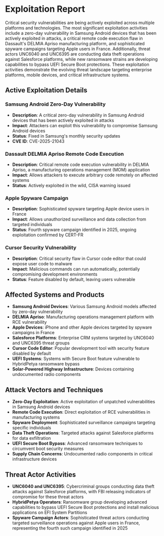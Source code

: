 # Exploitation Report

Critical security vulnerabilities are being actively exploited across multiple platforms and technologies. The most significant exploitation activities include a zero-day vulnerability in Samsung Android devices that has been actively exploited in attacks, a critical remote code execution flaw in Dassault's DELMIA Apriso manufacturing platform, and sophisticated spyware campaigns targeting Apple users in France. Additionally, threat actors UNC6040 and UNC6395 are conducting data theft operations against Salesforce platforms, while new ransomware strains are developing capabilities to bypass UEFI Secure Boot protections. These exploitation activities demonstrate the evolving threat landscape targeting enterprise platforms, mobile devices, and critical infrastructure systems.

## Active Exploitation Details

### Samsung Android Zero-Day Vulnerability
- **Description**: A critical zero-day vulnerability in Samsung Android devices that has been actively exploited in attacks
- **Impact**: Attackers can exploit this vulnerability to compromise Samsung Android devices
- **Status**: Fixed in Samsung's monthly security updates
- **CVE ID**: CVE-2025-21043

### Dassault DELMIA Apriso Remote Code Execution
- **Description**: Critical remote code execution vulnerability in DELMIA Apriso, a manufacturing operations management (MOM) application
- **Impact**: Allows attackers to execute arbitrary code remotely on affected systems
- **Status**: Actively exploited in the wild, CISA warning issued

### Apple Spyware Campaign
- **Description**: Sophisticated spyware targeting Apple device users in France
- **Impact**: Allows unauthorized surveillance and data collection from targeted individuals
- **Status**: Fourth spyware campaign identified in 2025, ongoing exploitation confirmed by CERT-FR

### Cursor Security Vulnerability
- **Description**: Critical security flaw in Cursor code editor that could expose user code to malware
- **Impact**: Malicious commands can run automatically, potentially compromising development environments
- **Status**: Feature disabled by default, leaving users vulnerable

## Affected Systems and Products

- **Samsung Android Devices**: Various Samsung Android models affected by zero-day vulnerability
- **DELMIA Apriso**: Manufacturing operations management platform with RCE vulnerability
- **Apple Devices**: iPhone and other Apple devices targeted by spyware campaigns in France
- **Salesforce Platforms**: Enterprise CRM systems targeted by UNC6040 and UNC6395 threat groups
- **Cursor Code Editor**: Popular development tool with security feature disabled by default
- **UEFI Systems**: Systems with Secure Boot feature vulnerable to HybridPetya ransomware bypass
- **Solar-Powered Highway Infrastructure**: Devices containing undocumented radio components

## Attack Vectors and Techniques

- **Zero-Day Exploitation**: Active exploitation of unpatched vulnerabilities in Samsung Android devices
- **Remote Code Execution**: Direct exploitation of RCE vulnerabilities in manufacturing systems
- **Spyware Deployment**: Sophisticated surveillance campaigns targeting specific individuals
- **Data Theft Operations**: Targeted attacks against Salesforce platforms for data exfiltration
- **UEFI Secure Boot Bypass**: Advanced ransomware techniques to circumvent boot security measures
- **Supply Chain Concerns**: Undocumented radio components in critical infrastructure devices

## Threat Actor Activities

- **UNC6040 and UNC6395**: Cybercriminal groups conducting data theft attacks against Salesforce platforms, with FBI releasing indicators of compromise for these threat actors
- **HybridPetya Operators**: Ransomware group developing advanced capabilities to bypass UEFI Secure Boot protections and install malicious applications on EFI System Partitions
- **Spyware Campaign Actors**: Sophisticated threat actors conducting targeted surveillance operations against Apple users in France, representing the fourth such campaign identified in 2025